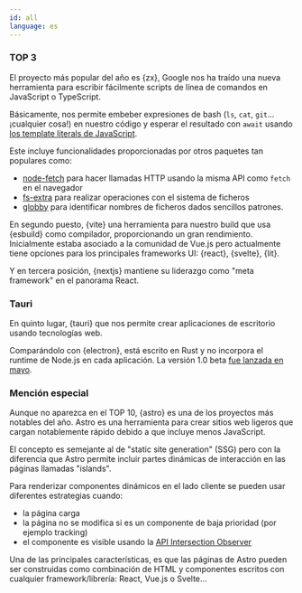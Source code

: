```yaml
---
id: all
language: es
---
```


### TOP 3

El proyecto más popular del año es {zx}, Google nos ha traído una nueva herramienta para escribir fácilmente scripts de línea de comandos en JavaScript o TypeScript.

Básicamente, nos permite embeber expresiones de bash (`ls`, `cat`, `git`...¡cualquier cosa!) en nuestro código y esperar el resultado con `await` usando [los template literals de JavaScript](https://developer.mozilla.org/en-US/docs/Web/JavaScript/Reference/Template_literals).

Este incluye funcionalidades proporcionadas por otros paquetes tan populares como:

- [node-fetch](https://github.com/node-fetch/node-fetch) para hacer llamadas HTTP usando la misma API como `fetch` en el navegador
- [fs-extra](https://github.com/jprichardson/node-fs-extra) para realizar operaciones con el sistema de ficheros
- [globby](https://github.com/sindresorhus/globby) para identificar nombres de ficheros dados sencillos patrones.

En segundo puesto, {vite} una herramienta para nuestro build que usa {esbuild} como compilador, proporcionando un gran rendimiento. Inicialmente estaba asociado a la comunidad de Vue.js pero actualmente tiene opciones para los principales frameworks UI: {react}, {svelte}, {lit}. 

Y en tercera posición, {nextjs} mantiene su liderazgo como "meta framework" en el panorama React. 

### Tauri

En quinto lugar, {tauri} que nos permite crear aplicaciones de escritorio usando tecnologías web.

Comparándolo con {electron}, está escrito en Rust y no incorpora el runtime de Node.js en cada aplicación. La versión 1.0 beta [fue lanzada en mayo](https://dev.to/tauri/announcing-tauri-beta-more-efficient-crossplatform-apps-with-better-features-1nbd).

### Mención especial

Aunque no aparezca en el TOP 10, {astro} es una de los proyectos más notables del año. Astro es una herramienta para crear sitios web ligeros que cargan notablemente rápido debido a que incluye menos JavaScript. 

El concepto es semejante al de "static site generation" (SSG) pero con la diferencia que Astro permite incluir partes dinámicas de interacción en las páginas llamadas "islands".

Para renderizar componentes dinámicos en el lado cliente se pueden usar diferentes estrategias cuando:

- la página carga
- la página no se modifica si es un componente de baja prioridad (por ejemplo tracking)
- el componente es visible usando la [API Intersection Observer](https://devdocs.io/dom/intersection_observer_api)

Una de las principales características, es que las páginas de Astro pueden ser construidas como combinación de HTML y componentes escritos con cualquier framework/librería: React, Vue.js o Svelte...